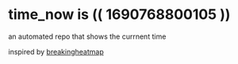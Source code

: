 # time_now is (( 1690768800105 ))

an automated repo that shows the currnent time

inspired by [breakingheatmap](https://github.com/breakingheatmap/breakingheatmap)